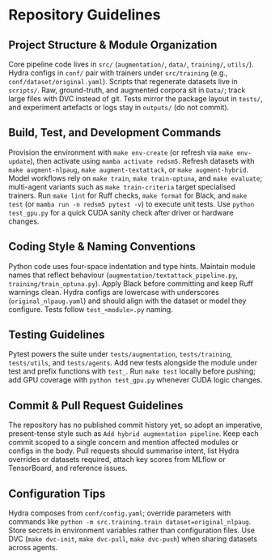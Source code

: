 # Repository Guidelines

## Project Structure & Module Organization
Core pipeline code lives in `src/` (`augmentation/`, `data/`, `training/`, `utils/`). Hydra configs in `conf/` pair with trainers under `src/training` (e.g., `conf/dataset/original.yaml`). Scripts that regenerate datasets live in `scripts/`. Raw, ground-truth, and augmented corpora sit in `Data/`; track large files with DVC instead of git. Tests mirror the package layout in `tests/`, and experiment artefacts or logs stay in `outputs/` (do not commit).

## Build, Test, and Development Commands
Provision the environment with `make env-create` (or refresh via `make env-update`), then activate using `mamba activate redsm5`. Refresh datasets with `make augment-nlpaug`, `make augment-textattack`, or `make augment-hybrid`. Model workflows rely on `make train`, `make train-optuna`, and `make evaluate`; multi-agent variants such as `make train-criteria` target specialised trainers. Run `make lint` for Ruff checks, `make format` for Black, and `make test` (or `mamba run -n redsm5 pytest -v`) to execute unit tests. Use `python test_gpu.py` for a quick CUDA sanity check after driver or hardware changes.

## Coding Style & Naming Conventions
Python code uses four-space indentation and type hints. Maintain module names that reflect behaviour (`augmentation/textattack_pipeline.py`, `training/train_optuna.py`). Apply Black before committing and keep Ruff warnings clean. Hydra configs are lowercase with underscores (`original_nlpaug.yaml`) and should align with the dataset or model they configure. Tests follow `test_<module>.py` naming.

## Testing Guidelines
Pytest powers the suite under `tests/augmentation`, `tests/training`, `tests/utils`, and `tests/agents`. Add new tests alongside the module under test and prefix functions with `test_`. Run `make test` locally before pushing; add GPU coverage with `python test_gpu.py` whenever CUDA logic changes.

## Commit & Pull Request Guidelines
The repository has no published commit history yet, so adopt an imperative, present-tense style such as `Add hybrid augmentation pipeline`. Keep each commit scoped to a single concern and mention affected modules or configs in the body. Pull requests should summarise intent, list Hydra overrides or datasets required, attach key scores from MLflow or TensorBoard, and reference issues.

## Configuration Tips
Hydra composes from `conf/config.yaml`; override parameters with commands like `python -m src.training.train dataset=original_nlpaug`. Store secrets in environment variables rather than configuration files. Use DVC (`make dvc-init`, `make dvc-pull`, `make dvc-push`) when sharing datasets across agents.
